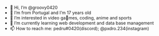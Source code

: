 - 👋 Hi, I’m @groovy0420
- 🏴 I’m from Portugal and I’m 17 years old
- 👀 I’m interested in video ga🏴mes, coding, anime and sports
- 🌱 I’m currently learning web development and data base management
- 📫 How to reach me: pedru#0420(discord); @pxdro.234(instagram)


